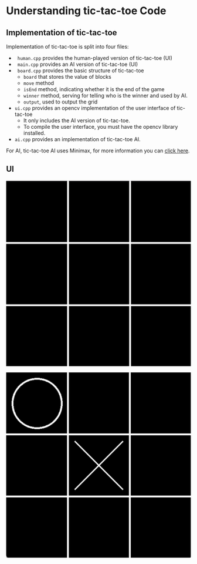 # Understanding tic-tac-toe Code

## Implementation of tic-tac-toe

Implementation of  tic-tac-toe is split into four files:

- ` human.cpp` provides the human-played version of  tic-tac-toe (UI)
- ` main.cpp` provides an AI version of  tic-tac-toe (UI)
- ` board.cpp` provides the basic structure of  tic-tac-toe
  - `board` that stores the value of blocks
  - `move` method
  - `isEnd` method, indicating whether it is the end of the game
  - `winner` method, serving for telling who is the winner and used by AI.
  - `output`, used to output the grid
- `ui.cpp` provides an opencv implementation of the user interface of tic-tac-toe
  - It only includes the AI version of tic-tac-toe.
  - To compile the user interface, you must have the opencv library installed.
- `ai.cpp` provides an implementation of tic-tac-toe AI.

For AI, tic-tac-toe AI uses Minimax, for more information you can [click here](https://www.geeksforgeeks.org/minimax-algorithm-in-game-theory-set-1-introduction/).

## UI

![tic-tac-toe-1](./assets/t1.png)

![tic-tac-toe-1](./assets/t2.png)
